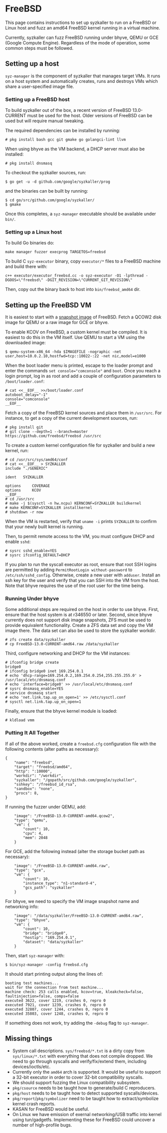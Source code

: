 # FreeBSD

This page contains instructions to set up syzkaller to run on a FreeBSD or Linux host and fuzz an amd64 FreeBSD kernel running in a virtual machine.

Currently, syzkaller can fuzz FreeBSD running under bhyve, QEMU or GCE (Google Compute Engine).  Regardless of the mode of operation, some common steps must be followed.

## Setting up a host

`syz-manager` is the component of syzkaller that manages target VMs.  It runs on a host system and automatically creates, runs and destroys VMs which share a user-specified image file.

### Setting up a FreeBSD host

To build syzkaller out of the box, a recent version of FreeBSD 13.0-CURRENT must be used for the host.  Older versions of FreeBSD can be used but will require manual tweaking.

The required dependencies can be installed by running:
```console
# pkg install bash gcc git gmake go golangci-lint llvm
```
When using bhyve as the VM backend, a DHCP server must also be installed:
```console
# pkg install dnsmasq
```
To checkout the syzkaller sources, run:
```console
$ go get -u -d github.com/google/syzkaller/prog
```
and the binaries can be built by running:
```console
$ cd go/src/github.com/google/syzkaller/
$ gmake
```

Once this completes, a `syz-manager` executable should be available under `bin/`.

### Setting up a Linux host

To build Go binaries do:
```
make manager fuzzer execprog TARGETOS=freebsd
```
To build C `syz-executor` binary, copy `executor/*` files to a FreeBSD machine and build there with:
```
c++ executor/executor_freebsd.cc -o syz-executor -O1 -lpthread -DGOOS=\"freebsd\" -DGIT_REVISION=\"CURRENT_GIT_REVISION\"
```
Then, copy out the binary back to host into `bin/freebsd_amd64` dir.

## Setting up the FreeBSD VM

It is easiest to start with a [snapshot image](http://ftp.freebsd.org/pub/FreeBSD/snapshots/VM-IMAGES/13.0-CURRENT/amd64/Latest/) of FreeBSD.  Fetch a QCOW2 disk image for QEMU or a raw image for GCE or bhyve.

To enable KCOV on FreeBSD, a custom kernel must be compiled.  It is easiest to do this in the VM itself.  Use QEMU to start a VM using the downloaded image:

```console
$ qemu-system-x86_64 -hda $IMAGEFILE -nographic -net user,host=10.0.2.10,hostfwd=tcp::10022-:22 -net nic,model=e1000
```
When the boot loader menu is printed, escape to the loader prompt and enter the commands `set console="comconsole"` and `boot`.  Once you reach a login prompt, log in as root and add a couple of configuration parameters to `/boot/loader.conf`:

```console
# cat <<__EOF__ >>/boot/loader.conf
autoboot_delay="-1"
console="comconsole"
__EOF__
```
Fetch a copy of the FreeBSD kernel sources and place them in `/usr/src`.  For instance, to get a copy of the current development sources, run:

```console
# pkg install git
# git clone --depth=1 --branch=master https://github.com/freebsd/freebsd /usr/src
```
To create a custom kernel configuration file for syzkaller and build a new kernel, run:

```console
# cd /usr/src/sys/amd64/conf
# cat <<__EOF__ > SYZKALLER
include "./GENERIC"

ident	SYZKALLER

options 	COVERAGE
options 	KCOV
__EOF__
# cd /usr/src
# make -j $(sysctl -n hw.ncpu) KERNCONF=SYZKALLER buildkernel
# make KERNCONF=SYZKALLER installkernel
# shutdown -r now
```
When the VM is restarted, verify that `uname -i` prints `SYZKALLER` to confirm that your newly built kernel is running.

Then, to permit remote access to the VM, you must configure DHCP and enable `sshd`:

```console
# sysrc sshd_enable=YES
# sysrc ifconfig_DEFAULT=DHCP
```

If you plan to run the syscall executor as root, ensure that root SSH logins are permitted by adding `PermitRootLogin without-password` to `/etc/ssh/sshd_config`.  Otherwise, create a new user with `adduser`.  Install an ssh key for the user and verify that you can SSH into the VM from the host.  Note that bhyve requires the use of the root user for the time being.

### Running Under bhyve

Some additional steps are required on the host in order to use bhyve.  First, ensure that the host system is at r346550 or later.  Second, since bhyve currently does not support disk image snapshots, ZFS must be used to provide equivalent functionality.  Create a ZFS data set and copy the VM image there.  The data set can also be used to store the syzkaller workdir.
```console
# zfs create data/syzkaller
# cp FreeBSD-13.0-CURRENT-amd64.raw /data/syzkaller
```
Third, configure networking and DHCP for the VM instances:

```console
# ifconfig bridge create
bridge0
# ifconfig bridge0 inet 169.254.0.1
# echo 'dhcp-range=169.254.0.2,169.254.0.254,255.255.255.0' > /usr/local/etc/dnsmasq.conf
# echo 'interface=bridge0' >> /usr/local/etc/dnsmasq.conf
# sysrc dnsmasq_enable=YES
# service dnsmasq start
# echo 'net.link.tap.up_on_open=1' >> /etc/sysctl.conf
# sysctl net.link.tap.up_on_open=1
```
Finally, ensure that the bhyve kernel module is loaded:
```console
# kldload vmm
```

### Putting It All Together

If all of the above worked, create a `freebsd.cfg` configuration file with the following contents (alter paths as necessary):

```
{
	"name": "freebsd",
	"target": "freebsd/amd64",
	"http": ":10000",
	"workdir": "/workdir",
	"syzkaller": "/gopath/src/github.com/google/syzkaller",
	"sshkey": "/freebsd_id_rsa",
	"sandbox": "none",
	"procs": 8,
}
```
If running the fuzzer under QEMU, add:

```
	"image": "/FreeBSD-13.0-CURRENT-amd64.qcow2",
	"type": "qemu",
	"vm": {
		"count": 10,
		"cpu": 4,
		"mem": 2048
	}
```
For GCE, add the following instead (alter the storage bucket path as necessary):

```
	"image": "/FreeBSD-13.0-CURRENT-amd64.raw",
	"type": "gce",
	"vm": {
		"count": 10,
		"instance_type": "n1-standard-4",
		"gcs_path": "syzkaller"
	}
```
For bhyve, we need to specify the VM image snapshot name and networking info:
```
	"image": "/data/syzkaller/FreeBSD-13.0-CURRENT-amd64.raw",
	"type": "bhyve",
	"vm": {
		"count": 10,
		"bridge": "bridge0",
		"hostip": "169.254.0.1",
		"dataset": "data/syzkaller"
	}
```

Then, start `syz-manager` with:
```console
$ bin/syz-manager -config freebsd.cfg
```
It should start printing output along the lines of:
```
booting test machines...
wait for the connection from test machine...
machine check: 253 calls enabled, kcov=true, kleakcheck=false, faultinjection=false, comps=false
executed 3622, cover 1219, crashes 0, repro 0
executed 7921, cover 1239, crashes 0, repro 0
executed 32807, cover 1244, crashes 0, repro 0
executed 35803, cover 1248, crashes 0, repro 0
```
If something does not work, try adding the `-debug` flag to `syz-manager`.

## Missing things

- System call descriptions. `sys/freebsd/*.txt` is a dirty copy from `sys/linux/*.txt` with everything that does not compile dropped. We need to go through syscalls and verify/fix/extend them, including devices/ioctls/etc.
- Currently only the `amd64` arch is supported.  It would be useful to support a 32-bit executor in order to cover 32-bit compatibility syscalls.
- We should support fuzzing the Linux compatibility subsystem.
- `pkg/csource` needs to be taught how to generate/build C reproducers.
- `pkg/host` needs to be taught how to detect supported syscalls/devices.
- `pkg/report`/`pkg/symbolizer` need to be taught how to extract/symbolize kernel crash reports.
- KASAN for FreeBSD would be useful.
- On Linux we have emission of exernal networking/USB traffic into kernel using tun/gadgetfs. Implementing these for FreeBSD could uncover a number of high-profile bugs.
